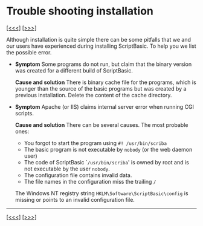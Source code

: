 # Trouble shooting installation

[\[\<\<\<\]](ug_3.7.md) [\[\>\>\>\]](ug_4.md)

Although installation is quite simple there can be some pitfalls that we
and our users have experienced during installing ScriptBasic. To help
you we list the possible error.

  - **Symptom** Some programs do not run, but claim that the binary
    version was created for a different build of ScriptBasic.
    
    **Cause and solution** There is binary cache file for the programs,
    which is younger than the source of the basic programs but was
    created by a previous installation. Delete the content of the cache
    directory.

  - **Symptom** Apache (or IIS) claims internal server error when
    running CGI scripts.
    
    **Cause and solution** There can be several causes. The most
    probable ones:
    
      - You forgot to start the program using `#! /usr/bin/scriba`
      - The basic program is not executable by `nobody` (or the web
        daemon user)
      - The code of ScriptBasic \``/usr/bin/scriba`' is owned by root
        and is not executable by the user `nobody`.
      - The configuration file contains invalid data.
      - The file names in the configuration miss the trailing `/`
    
    The Windows NT registry string `HKLM\Software\ScriptBasic\config` is
    missing or points to an invalid configuration file.

-----

[\[\<\<\<\]](ug_3.7.md) [\[\>\>\>\]](ug_4.md)
